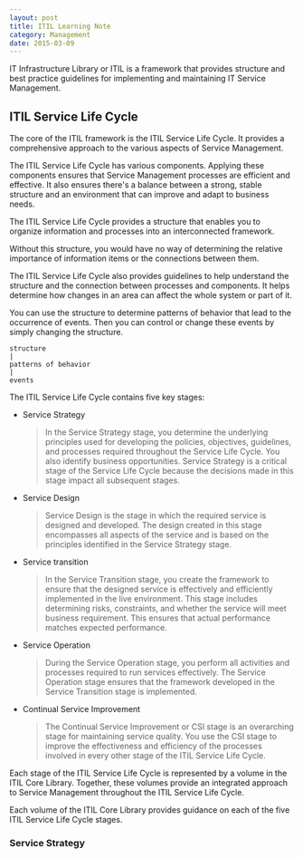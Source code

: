 ```yaml
---
layout: post
title: ITIL Learning Note
category: Management
date: 2015-03-09
---
```



IT Infrastructure Library or ITIL is a framework that provides structure and best practice guidelines for implementing and maintaining IT Service Management.

## ITIL Service Life Cycle ##

The core of the ITIL framework is the ITIL Service Life Cycle. It provides a comprehensive approach to the various aspects of Service Management.

The ITIL Service Life Cycle has various components. Applying these components ensures that Service Management processes are efficient and effective. It also ensures there's a balance between a strong, stable structure and an environment that can improve and adapt to business needs.

The ITIL Service Life Cycle provides a structure that enables you to organize information and processes into an interconnected framework.

Without this structure, you would have no way of determining the relative importance of information items or the connections between them.

The ITIL Service Life Cycle also provides guidelines to help understand the structure and the connection between processes and components. It helps determine how changes in an area can affect the whole system or part of it.

You can use the structure to determine patterns of behavior that lead to the occurrence of events. Then you can control or change these events by simply changing the structure.

    structure
	|
	patterns of behavior
	|
	events

The ITIL Service Life Cycle contains five key stages:

- Service Strategy

	> In the Service Strategy stage, you determine the underlying principles used for developing the policies, objectives, guidelines, and processes required throughout the Service Life Cycle. You also identify business opportunities.
	> Service Strategy is a critical stage of the Service Life Cycle because the decisions made in this stage impact all subsequent stages.

- Service Design

	> Service Design is the stage in which the required service is designed and developed. The design created in this stage encompasses all aspects of the service and is based on the principles identified in the Service Strategy stage.

- Service transition

	> In the Service Transition stage, you create the framework to ensure that the designed service is effectively and efficiently implemented in the live environment.
	> This stage includes determining risks, constraints, and whether the service will meet business requirement. This ensures that actual performance matches expected performance.

- Service Operation

	> During the Service Operation stage, you perform all activities and processes required to run services effectively. The Service Operation stage ensures that the framework developed in the Service Transition stage is implemented.

- Continual Service Improvement

	> The Continual Service Improvement or CSI stage is an overarching stage for maintaining service quality. You use the CSI stage to improve the effectiveness and efficiency of the processes involved in every other stage of the ITIL Service Life Cycle.



Each stage of the ITIL Service Life Cycle is represented by a volume in the ITIL Core Library. Together, these volumes provide an integrated approach to Service Management throughout the ITIL Service Life Cycle.

Each volume of the ITIL Core Library provides guidance on each of the five ITIL Service Life Cycle stages.

### Service Strategy ###

